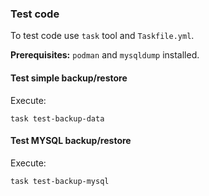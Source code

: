 ### Test code

To test code use `task` tool and `Taskfile.yml`.

**Prerequisites:** `podman` and `mysqldump` installed.

#### Test simple backup/restore

Execute:

```
task test-backup-data
```

#### Test MYSQL backup/restore

Execute:

```
task test-backup-mysql
```


